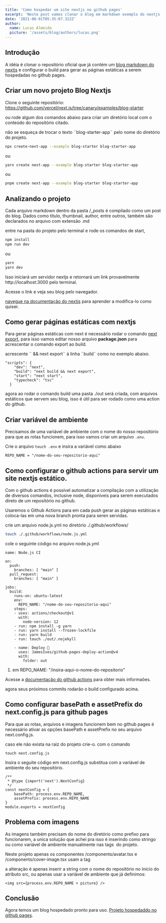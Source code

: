 ```yaml
---
title: 'Como hospedar um site nextjs no github pages'
excerpt: 'Neste post vamos clonar o blog em markdown exemplo do nextjs, e vamos hospeda-lo no github pages, mas os passos podem ser usados em qualquer projeto nextjs. No final teremos um blog markdown em nextjs hospedado no github pages.'
date: '2021-08-01T05:35:07.322Z'
author:
  name: Lucas Almeida
  picture: '/assets/blog/authors/lucas.png'
---
```


## Introdução

A idéia é clonar o repositório oficial que já contém um [blog markdown do nextjs](https://github.com/vercel/next.js/tree/canary/examples/blog-starter) e configurar o build para gerar as páginas estáticas a serem hospedadas no github pages.

## Criar um novo projeto Blog Nextjs

Clone o seguinte repositório:
<https://github.com/vercel/next.js/tree/canary/examples/blog-starter>

ou rode algum dos comandos abaixo para criar um diretório local com o conteúdo do repositório citado.

não se esqueça de trocar o texto ¨blog-starter-app¨ pelo nome do diretório do projeto.

```bash
npx create-next-app --example blog-starter blog-starter-app
```
ou
```bash
yarn create next-app --example blog-starter blog-starter-app
```
ou
```bash
pnpm create next-app --example blog-starter blog-starter-app
```

## Analizando o projeto

Cada arquivo markdown dentro da pasta /_posts é compilado como um post do blog. Dados como título, thumbnail, author, entre outros, também são declarados no arquivo com extensão .md

entre na pasta do projeto pelo terminal e rode os comandos de start, 

```bash
npm install
npm run dev
```
ou
```bash
yarn
yarn dev
```
Isso iniciará um servidor nextjs e retornará um link provavelmente http://localhost:3000 pelo terminal.

Acesse o link e veja seu blog pelo navegador.

[navegue na documentação do nextjs](https://nextjs.org/docs) para aprender a modifica-lo como quiser.


## Como gerar páginas estáticas com nextjs

Para gerar páginas estáticas com next é necessário rodar o comando [next export](https://nextjs.org/docs/advanced-features/static-html-export), para isso vamos editar nosso arquivo **package.json** para acrescentar o comando export ao build.

acrescente ¨ && next export¨ à linha ¨build¨ como no exemplo abaixo. 
```
"scripts": {
    "dev": "next",
    "build": "next build && next export",
    "start": "next start",
    "typecheck": "tsc"
  }
```
agora ao rodar o comando build uma pasta ./out será criada, com arquivos estáticos que servem seu blog, isso é útil para ser rodado como uma action do github.

## Criar variável de ambiente
Precisamos de uma variável de ambiente com o nome do nosso repositório para que as rotas funcionem, para isso vamos criar um arquivo `.env`.

Crie o arquivo `touch .env` e insira a variável como abaixo 
```
REPO_NAME = "/nome-do-seu-repositorio-aqui"
```

## Como configurar o github actions para servir um site nextjs estático.

Com o github actions é possível automatizar a compilação com a utilização de  diversos comandos, inclusive node, disponíveis para serem executados direto de um repositório no github.

Usaremos o Github Actions para em cada push gerar as páginas estáticas e coloca-las em uma nova branch pronta para seren servidas.

crie um arquivo node.js.yml no diretório ./.github/workflows/
```bash
touch ./.github/workflows/node.js.yml
```
cole o seguinte código no arquivo node.js.yml
```
name: Node.js CI

on:
  push:
    branches: [ "main" ]
  pull_request:
    branches: [ "main" ]

jobs:
  build:
    runs-on: ubuntu-latest
    env:
      REPO_NAME: "/nome-do-seu-repositorio-aqui"
    steps:
    - uses: actions/checkout@v1
      with:
        node-version: 12
    - run: npm install -g yarn
    - run: yarn install --frozen-lockfile
    - run: yarn build
    - run: touch ./out/.nojekyll

    - name: Deploy 🚀
      uses: JamesIves/github-pages-deploy-action@v4
      with:
        folder: out
```
1. em REPO_NAME: "/insira-aqui-o-nome-do-repositorio"


Acesse a [documentação  do github actions](https://docs.github.com/pt/actions/learn-github-actions/understanding-github-actions) para obter mais informaões.

agora seus próximos commits rodarão o build configurado acima.

## Como configurar basePath e assetPrefix do next.config.js para github pages

Para que as rotas, arquivos e imagens funcionem bem no github pages é necessário ativar as opções basePath e assetPrefix no seu arquivo next.config.js.

caso ele não exista na raiz do projeto crie-o. com o comando 
```
touch next.config.js 
```

Insira o seguite código em next.config.js substitua com a variável de ambiente do seu repositório.
```
/**
 * @type {import('next').NextConfig}
 */
const nextConfig = {
    basePath: process.env.REPO_NAME,
    assetPrefix: process.env.REPO_NAME
}
module.exports = nextConfig
```

## Problema com imagens
As imagens também precisam do nome do diretório como prefixo para funcionarem, a unica solução que achei pra isso é inserindo como stringo ou como variável de ambiente manualmente nas tags <img> do projeto.

Neste projeto apenas os componentes /components/avatar.tsx e /components/cover-image.tsx usam a tag <img>

a alteração é apenas inserir a string com o nome do repositörio no início do atributo src, ou apenas usar a variável de ambiente que já definimos:
```
<img src={process.env.REPO_NAME + picture} />
```
## Conclusão

Agora temos um blog hospedado pronto para uso.
[Projeto hospedaddo no github pages](https://lucasalmeida-ux.github.io/blog/).